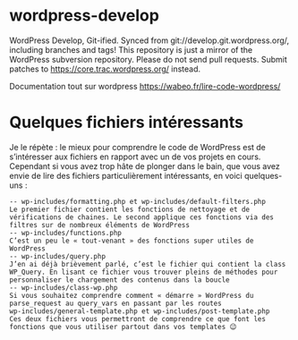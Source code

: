 # wordpress-develop
WordPress Develop, Git-ified. Synced from git://develop.git.wordpress.org/, including branches and tags! This repository is just a mirror of the WordPress subversion repository. Please do not send pull requests. Submit patches to https://core.trac.wordpress.org/ instead. 


Documentation tout sur wordpress 
https://wabeo.fr/lire-code-wordpress/

# Quelques fichiers intéressants

Je le répète : le mieux pour comprendre le code de WordPress est de s’intéresser aux fichiers en rapport avec un de vos projets en cours. Cependant si vous avez trop hâte de plonger dans le bain, que vous avez envie de lire des fichiers particulièrement intéressants, en voici quelques-uns :

    -- wp-includes/formatting.php et wp-includes/default-filters.php
    Le premier fichier contient les fonctions de nettoyage et de vérifications de chaines. Le second applique ces fonctions via des filtres sur de nombreux éléments de WordPress
    -- wp-includes/functions.php
    C’est un peu le « tout-venant » des fonctions super utiles de WordPress
    -- wp-includes/query.php
    J’en ai déjà brièvement parlé, c’est le fichier qui contient la class WP_Query. En lisant ce fichier vous trouver pleins de méthodes pour personnaliser le chargement des contenus dans la boucle
    -- wp-includes/class-wp.php
    Si vous souhaitez comprendre comment « démarre » WordPress du parse_request au query_vars en passant par les routes
    wp-includes/general-template.php et wp-includes/post-template.php
    Ces deux fichiers vous permettront de comprendre ce que font les fonctions que vous utiliser partout dans vos templates 😉
